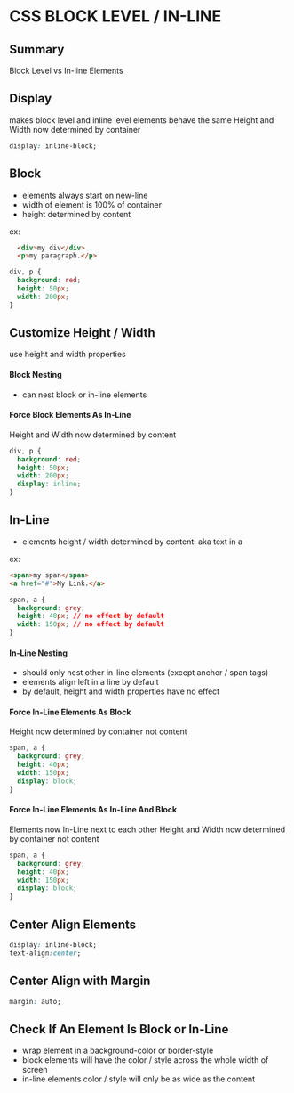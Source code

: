 # CSS BLOCK LEVEL / IN-LINE

## Summary
Block Level vs In-line Elements

## Display
makes block level and inline level elements behave the same
Height and Width now determined by container

```css
display: inline-block;
```

## Block
- elements always start on new-line
- width of element is 100% of container
- height determined by content

ex:
```html
  <div>my div</div>
  <p>my paragraph.</p>
```

```css
div, p {
  background: red;
  height: 50px;
  width: 200px;
}
```

## Customize Height / Width
use height and width properties

#### Block Nesting
- can nest block or in-line elements

#### Force Block Elements As In-Line
Height and Width now determined by content

```css
div, p {
  background: red;
  height: 50px;
  width: 200px;
  display: inline;
}
```

## In-Line
- elements height / width determined by content: aka text in a <span />

ex:
```html
<span>my span</span>
<a href="#">My Link.</a>
```

```css
span, a {
  background: grey;
  height: 40px; // no effect by default
  width: 150px; // no effect by default
}
```

#### In-Line Nesting
- should only nest other in-line elements (except anchor / span tags)
- elements align left in a line by default
- by default, height and width properties have no effect


#### Force In-Line Elements As Block
Height now determined by container not content

```css
span, a {
  background: grey;
  height: 40px;
  width: 150px;
  display: block;
}
```
#### Force In-Line Elements As In-Line And Block
Elements now In-Line next to each other
Height and Width now determined by container not content

```css
span, a {
  background: grey;
  height: 40px;
  width: 150px;
  display: block;
}
```


## Center Align Elements

```css
display: inline-block;
text-align:center;
```

## Center Align with Margin

```css
margin: auto;
```


## Check If An Element Is Block or In-Line
- wrap element in a background-color or border-style
- block elements will have the color / style across the whole width of screen
- in-line elements color / style will only be as wide as the content
